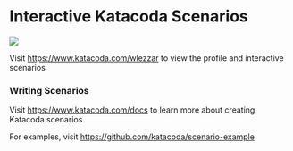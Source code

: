 # Interactive Katacoda Scenarios

[![](http://shields.katacoda.com/katacoda/wlezzar/count.svg)](https://www.katacoda.com/wlezzar "Get your profile on Katacoda.com")

Visit https://www.katacoda.com/wlezzar to view the profile and interactive scenarios

### Writing Scenarios
Visit https://www.katacoda.com/docs to learn more about creating Katacoda scenarios

For examples, visit https://github.com/katacoda/scenario-example
